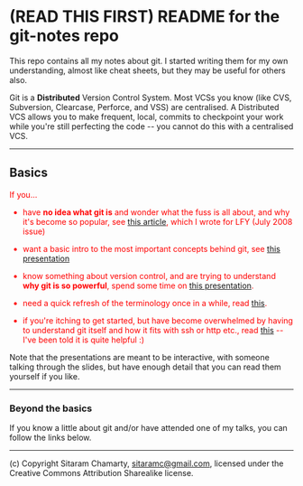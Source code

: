 # (READ THIS FIRST) README for the git-notes repo

This repo contains all my notes about git.  I started writing them for my own
understanding, almost like cheat sheets, but they may be useful for others
also.

Git is a **Distributed** Version Control System.  Most VCSs you know (like
CVS, Subversion, Clearcase, Perforce, and VSS) are centralised.  A Distributed
VCS allows you to make frequent, local, commits to checkpoint your work while
you're still perfecting the code -- you cannot do this with a centralised VCS.

----

## Basics

<font color="red">If you...

  * have **no idea what git is** and wonder what the fuss is all about, and
    why it's become so popular, see [this article](other-stuff/git-lfy.html),
    which I wrote for LFY (July 2008 issue)

  * want a basic intro to the most important concepts behind git, see [this
    presentation](1-basic-usage/intro.html)

  * know something about version control, and are trying to understand **why
    git is so powerful**, spend some time on [this
    presentation](other-stuff/gittalk.html).

  * need a quick refresh of the terminology once in a while, read
    [this](concepts/0-terminology.html).

  * if you're itching to get started, but have become overwhelmed by having to
    understand git itself and how it fits with ssh or http etc., read
    [this](1-basic-usage/simple-git-session.html) -- I've been told it is
    quite helpful :)

</font>

Note that the presentations are meant to be interactive, with someone talking
through the slides, but have enough detail that you can read them yourself if
you like.

----

### Beyond the basics

If you know a little about git and/or have attended one of my talks, you can
follow the links below.

----

(c) Copyright Sitaram Chamarty, sitaramc@gmail.com, licensed under the
Creative Commons Attribution Sharealike license.

